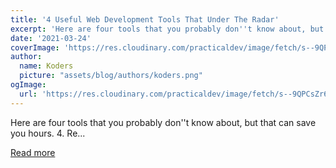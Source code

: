```yaml
---
title: '4 Useful Web Development Tools That Under The Radar'
excerpt: 'Here are four tools that you probably don''t know about, but that can save you hours.           4.  Re...'
date: '2021-03-24'
coverImage: 'https://res.cloudinary.com/practicaldev/image/fetch/s--9QPCsZr6--/c_imagga_scale,f_auto,fl_progressive,h_420,q_auto,w_1000/https://dev-to-uploads.s3.amazonaws.com/uploads/articles/9yy1lob48vngea0xtval.png'
author:
  name: Koders
  picture: "assets/blog/authors/koders.png"
ogImage:
  url: 'https://res.cloudinary.com/practicaldev/image/fetch/s--9QPCsZr6--/c_imagga_scale,f_auto,fl_progressive,h_420,q_auto,w_1000/https://dev-to-uploads.s3.amazonaws.com/uploads/articles/9yy1lob48vngea0xtval.png'
---
```


Here are four tools that you probably don''t know about, but that can save you hours.           4.  Re...

[Read more](https://dev.to/nickbulljs/4-useful-web-development-tools-that-under-the-radar-233k)
